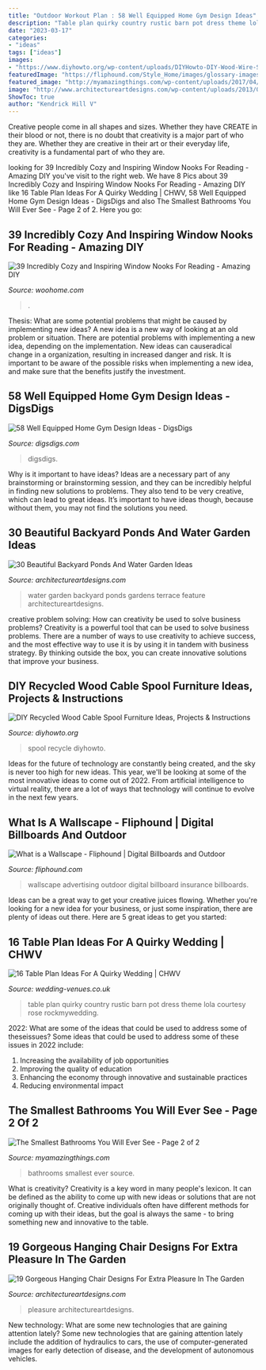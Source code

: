 ```yaml
---
title: "Outdoor Workout Plan : 58 Well Equipped Home Gym Design Ideas"
description: "Table plan quirky country rustic barn pot dress theme lola courtesy rose rockmywedding"
date: "2023-03-17"
categories:
- "ideas"
tags: ["ideas"]
images:
- "https://www.diyhowto.org/wp-content/uploads/DIYHowto-DIY-Wood-Wire-Spool-Recycle-Ideas-19.jpg"
featuredImage: "https://fliphound.com/Style_Home/images/glossary-images/fliphound-wallscape-insurance-nationwide-retirement.jpg"
featured_image: "http://myamazingthings.com/wp-content/uploads/2017/04/bathroom8.jpg"
image: "http://www.architectureartdesigns.com/wp-content/uploads/2013/04/Backyard-ArchitectureArtDesigns-31.jpg"
ShowToc: true
author: "Kendrick Hill V"
---
```



Creative people come in all shapes and sizes. Whether they have CREATE in their blood or not, there is no doubt that creativity is a major part of who they are. Whether they are creative in their art or their everyday life, creativity is a fundamental part of who they are.

	

		
looking for 39 Incredibly Cozy and Inspiring Window Nooks For Reading - Amazing DIY you've visit to the right web. We have 8 Pics about 39 Incredibly Cozy and Inspiring Window Nooks For Reading - Amazing DIY like 16 Table Plan Ideas For A Quirky Wedding | CHWV, 58 Well Equipped Home Gym Design Ideas - DigsDigs and also The Smallest Bathrooms You Will Ever See - Page 2 of 2. Here you go:
		
    
## 39 Incredibly Cozy And Inspiring Window Nooks For Reading - Amazing DIY

<img loading=lazy src="https://www.woohome.com/wp-content/uploads/2013/10/Inspiring-Window-Reading-Nook-8.jpg" onerror="this.onerror=null;this.src='https://tse4.mm.bing.net/th?id=OIP.Nfv4Kq5j0WCg7ihmVQDJzgHaJ5&amp;pid=15.1';" alt="39 Incredibly Cozy and Inspiring Window Nooks For Reading - Amazing DIY">

_Source: woohome.com_

>. 

	

Thesis: What are some potential problems that might be caused by implementing new ideas?
A new idea is a new way of looking at an old problem or situation. There are potential problems with implementing a new idea, depending on the implementation. New ideas can causeradical change in a organization, resulting in increased danger and risk. It is important to be aware of the possible risks when implementing a new idea, and make sure that the benefits justify the investment.

    
## 58 Well Equipped Home Gym Design Ideas - DigsDigs

<img loading=lazy src="https://www.digsdigs.com/photos/amazing-home-gym-designs-44.jpg" onerror="this.onerror=null;this.src='https://tse2.mm.bing.net/th?id=OIP.2AO66AeGiKF6uRgeniCX6wHaLH&amp;pid=15.1';" alt="58 Well Equipped Home Gym Design Ideas - DigsDigs">

_Source: digsdigs.com_

>digsdigs. 

	

Why is it important to have ideas?
Ideas are a necessary part of any brainstorming or brainstorming session, and they can be incredibly helpful in finding new solutions to problems. They also tend to be very creative, which can lead to great ideas. It’s important to have ideas though, because without them, you may not find the solutions you need.

    
## 30 Beautiful Backyard Ponds And Water Garden Ideas

<img loading=lazy src="http://www.architectureartdesigns.com/wp-content/uploads/2013/04/Backyard-ArchitectureArtDesigns-31.jpg" onerror="this.onerror=null;this.src='https://tse4.mm.bing.net/th?id=OIP.iAF1w6XVdDXIKnw673YvjQHaK9&amp;pid=15.1';" alt="30 Beautiful Backyard Ponds And Water Garden Ideas">

_Source: architectureartdesigns.com_

>water garden backyard ponds gardens terrace feature architectureartdesigns. 

	

creative problem solving: How can creativity be used to solve business problems?
Creativity is a powerful tool that can be used to solve business problems. There are a number of ways to use creativity to achieve success, and the most effective way to use it is by using it in tandem with business strategy. By thinking outside the box, you can create innovative solutions that improve your business.

    
## DIY Recycled Wood Cable Spool Furniture Ideas, Projects &amp; Instructions

<img loading=lazy src="https://www.diyhowto.org/wp-content/uploads/DIYHowto-DIY-Wood-Wire-Spool-Recycle-Ideas-19.jpg" onerror="this.onerror=null;this.src='https://tse2.mm.bing.net/th?id=OIP.gJJ11aWQkaRGi4QjRHugpQHaRJ&amp;pid=15.1';" alt="DIY Recycled Wood Cable Spool Furniture Ideas, Projects &amp; Instructions">

_Source: diyhowto.org_

>spool recycle diyhowto. 

	

Ideas for the future of technology are constantly being created, and the sky is never too high for new ideas. This year, we'll be looking at some of the most innovative ideas to come out of 2022. From artificial intelligence to virtual reality, there are a lot of ways that technology will continue to evolve in the next few years.

    
## What Is A Wallscape - Fliphound | Digital Billboards And Outdoor

<img loading=lazy src="https://fliphound.com/Style_Home/images/glossary-images/fliphound-wallscape-insurance-nationwide-retirement.jpg" onerror="this.onerror=null;this.src='https://tse3.mm.bing.net/th?id=OIP.hnA91ooY95xyl9tc8msijgHaE7&amp;pid=15.1';" alt="What is a Wallscape - Fliphound | Digital Billboards and Outdoor">

_Source: fliphound.com_

>wallscape advertising outdoor digital billboard insurance billboards. 

	

Ideas can be a great way to get your creative juices flowing. Whether you're looking for a new idea for your business, or just some inspiration, there are plenty of ideas out there. Here are 5 great ideas to get you started: 

    
## 16 Table Plan Ideas For A Quirky Wedding | CHWV

<img loading=lazy src="https://www.wedding-venues.co.uk/sites/default/files/Table-Plan-Ideas-for-a-Quirky-Wedding-1_LolaRosePhotography.jpg" onerror="this.onerror=null;this.src='https://tse1.mm.bing.net/th?id=OIP.nrV84hbwnFZ9vu7wOh_CnQHaLH&amp;pid=15.1';" alt="16 Table Plan Ideas For A Quirky Wedding | CHWV">

_Source: wedding-venues.co.uk_

>table plan quirky country rustic barn pot dress theme lola courtesy rose rockmywedding. 

	

2022: What are some of the ideas that could be used to address some of theseissues?
Some ideas that could be used to address some of these issues in 2022 include: 
1. Increasing the availability of job opportunities 
2. Improving the quality of education 
3. Enhancing the economy through innovative and sustainable practices 
4. Reducing environmental impact 

    
## The Smallest Bathrooms You Will Ever See - Page 2 Of 2

<img loading=lazy src="http://myamazingthings.com/wp-content/uploads/2017/04/bathroom8.jpg" onerror="this.onerror=null;this.src='https://tse1.mm.bing.net/th?id=OIP.sthKtiWsnQji9M9HCSZZoAHaHa&amp;pid=15.1';" alt="The Smallest Bathrooms You Will Ever See - Page 2 of 2">

_Source: myamazingthings.com_

>bathrooms smallest ever source. 

	

What is creativity?
Creativity is a key word in many people's lexicon. It can be defined as the ability to come up with new ideas or solutions that are not originally thought of. Creative individuals often have different methods for coming up with their ideas, but the goal is always the same - to bring something new and innovative to the table.

    
## 19 Gorgeous Hanging Chair Designs For Extra Pleasure In The Garden

<img loading=lazy src="https://www.architectureartdesigns.com/wp-content/uploads/2015/07/2.jpeg" onerror="this.onerror=null;this.src='https://tse4.mm.bing.net/th?id=OIP.vtXUwMyv-Kv05USiDZerGgHaFj&amp;pid=15.1';" alt="19 Gorgeous Hanging Chair Designs For Extra Pleasure In The Garden">

_Source: architectureartdesigns.com_

>pleasure architectureartdesigns. 

	

New technology: What are some new technologies that are gaining attention lately?
Some new technologies that are gaining attention lately include the addition of hydraulics to cars, the use of computer-generated images for early detection of disease, and the development of autonomous vehicles.

